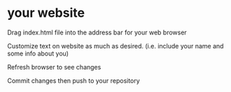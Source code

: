 # your website

Drag index.html file into the address bar for your web browser

Customize text on website as much as desired. (i.e. include your name and some info about you)

Refresh browser to see changes

Commit changes then push to your repository